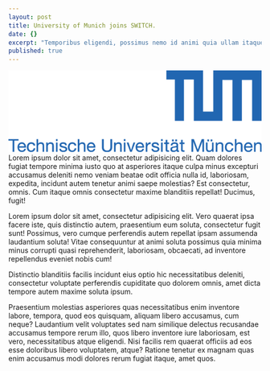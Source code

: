 ```yaml
---
layout: post
title: University of Munich joins SWITCH.
date: {}
excerpt: "Temporibus eligendi, possimus nemo id animi quia ullam itaque nesciunt cum dolorem corporis blanditiis!"
published: true
---
```


![tum.png](/post_media/tum.png)
Lorem ipsum dolor sit amet, consectetur adipisicing elit. Quam dolores fugiat tempore minima iusto quo at asperiores itaque culpa minus excepturi accusamus deleniti nemo veniam beatae odit officia nulla id, laboriosam, expedita, incidunt autem tenetur animi saepe molestias? Est consectetur, omnis. Cum itaque omnis consectetur maxime blanditiis repellat! Ducimus, fugit! 

Lorem ipsum dolor sit amet, consectetur adipisicing elit. Vero quaerat ipsa facere iste, quis distinctio autem, praesentium eum soluta, consectetur fugit sunt! Possimus, vero cumque perferendis autem repellat ipsam assumenda laudantium soluta! Vitae consequuntur at animi soluta possimus quia minima minus corrupti quasi reprehenderit, laboriosam, obcaecati, ad inventore repellendus eveniet nobis cum! 

Distinctio blanditiis facilis incidunt eius optio hic necessitatibus deleniti, consectetur voluptate perferendis cupiditate quo dolorem omnis, amet dicta tempore autem maxime soluta ipsum. 


Praesentium molestias asperiores quas necessitatibus enim inventore labore, tempora, quod eos quisquam, aliquam libero accusamus, cum neque? Laudantium velit voluptates sed nam similique delectus recusandae accusamus tempore rerum illo, quos libero inventore iure laboriosam, est vero, necessitatibus atque eligendi. Nisi facilis rem quaerat officiis ad eos esse doloribus libero voluptatem, atque? Ratione tenetur ex magnam quas enim accusamus modi dolores rerum fugiat itaque, amet quos.